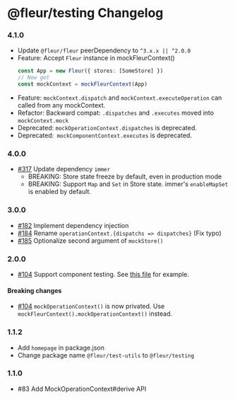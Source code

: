 # @fleur/testing Changelog

### 4.1.0

- Update `@fleur/fleur` peerDependency to `^3.x.x || ^2.0.0`
- Feature: Accept `Fleur` instance in mockFleurContext()
  ```ts
  const App = new Fleur({ stores: [SomeStore] })
  // Now got
  const mockContext = mockFleurContext(App)
  ```
- Feature: `mockContext.dispatch` and `mockContext.executeOperation` can called from any mockContext.
- Refactor: Backward compat: `.dispatches` and `.executes` moved into `mockContext.mock`
- Deprecated: `mockOperationContext.dispatches` is deprecated.
- Deprecated:` mockComponentContext.executes` is deprecated.

### 4.0.0

- [#317](https://github.com/fleur-js/fleur/pull/317) Update dependency `immer`
  - BREAKING: Store state freeze by default, even in production mode
  - BREAKING: Support `Map` and `Set` in Store state. immer's `enableMapSet` is enabled by default.

### 3.0.0

- [#182](https://github.com/fleur-js/fleur/pull/182) Implement dependency injection
- [#184](https://github.com/fleur-js/fleur/pull/184) Rename `operationContext.{dispatchs => dispatches}` (Fix typo)
- [#185](https://github.com/fleur-js/fleur/pull/185) Optionalize second argument of `mockStore()`

### 2.0.0

- [#104](https://github.com/fleur-js/fleur/pull/104) Support component testing.
  See [this file](https://github.com/fleur-js/fleur/tree/master/packages/testing/src/index.spec.tsx#L85) for example.

#### Breaking changes

- [#104](https://github.com/fleur-js/fleur/pull/104) `mockOperationContext()` is now privated.
  Use `mockFleurContext().mockOperationContext()` instead.

### 1.1.2

- Add `homepage` in package.json
- Change package name `@fleur/test-utils` to `@fleur/testing`

### 1.1.0

- #83 Add MockOperationContext#derive API
